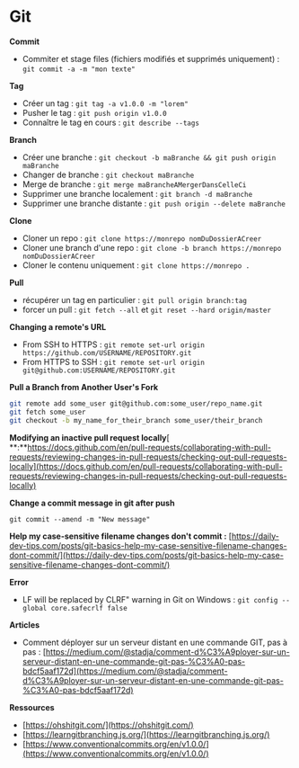 # Git

**Commit**

* Commiter et stage files (fichiers modifiés et supprimés uniquement) : `git commit -a -m "mon texte"`

**Tag**

* Créer un tag : `git tag -a v1.0.0 -m "lorem"`
* Pusher le tag : `git push origin v1.0.0`
* Connaître le tag en cours : `git describe --tags`

**Branch**

* Créer une branche : `git checkout -b maBranche && git push origin maBranche`
* Changer de branche : `git checkout maBranche`
* Merge de branche : `git merge maBrancheAMergerDansCelleCi`
* Supprimer une branche localement : `git branch -d maBranche`
* Supprimer une branche distante : `git push origin --delete maBranche`

**Clone**

* Cloner un repo : `git clone https://monrepo nomDuDossierACreer`
* Cloner une branch d'une repo : `git clone -b branch https://monrepo nomDuDossierACreer`
* Cloner le contenu uniquement : `git clone https://monrepo .`

**Pull**

* récupérer un tag en particulier : `git pull origin branch:tag`
* forcer un pull : `git fetch --all` et `git reset --hard origin/master`

**Changing a remote's URL**

* From SSH to HTTPS : `git remote set-url origin https://github.com/USERNAME/REPOSITORY.git`
* From HTTPS to SSH : `git remote set-url origin git@github.com:USERNAME/REPOSITORY.git`

**Pull a Branch from Another User's Fork**

```bash
git remote add some_user git@github.com:some_user/repo_name.git
git fetch some_user
git checkout -b my_name_for_their_branch some_user/their_branch
```

**Modifying an inactive pull request locally**[ **:**https://docs.github.com/en/pull-requests/collaborating-with-pull-requests/reviewing-changes-in-pull-requests/checking-out-pull-requests-locally](https://docs.github.com/en/pull-requests/collaborating-with-pull-requests/reviewing-changes-in-pull-requests/checking-out-pull-requests-locally)

**Change a commit message in git after push**

```
git commit --amend -m "New message"
```

**Help my case-sensitive filename changes don't commit :** [https://daily-dev-tips.com/posts/git-basics-help-my-case-sensitive-filename-changes-dont-commit/](https://daily-dev-tips.com/posts/git-basics-help-my-case-sensitive-filename-changes-dont-commit/)

**Error**

* LF will be replaced by CLRF" warning in Git on Windows : `git config --global core.safecrlf false`

**Articles**

* Comment déployer sur un serveur distant en une commande GIT, pas à pas : [https://medium.com/@stadja/comment-d%C3%A9ployer-sur-un-serveur-distant-en-une-commande-git-pas-%C3%A0-pas-bdcf5aaf172d](https://medium.com/@stadja/comment-d%C3%A9ployer-sur-un-serveur-distant-en-une-commande-git-pas-%C3%A0-pas-bdcf5aaf172d)



**Ressources**

* [https://ohshitgit.com/](https://ohshitgit.com/)
* [https://learngitbranching.js.org/](https://learngitbranching.js.org/)
* [https://www.conventionalcommits.org/en/v1.0.0/](https://www.conventionalcommits.org/en/v1.0.0/)
